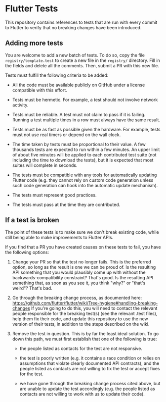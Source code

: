 # Flutter Tests

This repository contains references to tests that are run with every commit to
Flutter to verify that no breaking changes have been introduced.

## Adding more tests

You are welcome to add a new batch of tests. To do so, copy the file
`registry/template.test` to create a new file in the `registry/` directory. Fill
in the fields and delete all the comments. Then, submit a PR with this new file.

Tests must fulfill the following criteria to be added:

* All the code must be available publicly on GitHub under a license compatible
  with this effort.

* Tests must be hermetic. For example, a test should not involve network activity.

* Tests must be reliable. A test must not claim to pass if it is failing.
  Running a test multiple times in a row must always have the same result.

* Tests must be as fast as possible given the hardware. For example, tests must
  not use real timers or depend on the wall clock.

* The time taken by tests must be proportional to their value. A few thousands
  tests are expected to run within a few minutes. An upper limit of about five
  minutes will be applied to each contributed test suite (not including the
  time to download the tests), but it is expected that most suites will
  complete in seconds.

* The tests must be compatible with any tools for automatically updating
  Flutter code (e.g. they cannot rely on custom code generation unless such
  code generation can hook into the automatic update mechanism).

* The tests must represent good practices.

* The tests must pass at the time they are contributed.


## If a test is broken

The point of these tests is to make sure we don't break existing code, while still
being able to make improvements to Flutter APIs.

If you find that a PR you have created causes on these tests to fail, you have the
following options:

1. Change your PR so that the test no longer fails. This is the preferred option,
   so long as the result is one we can be proud of. Is the resulting API something
   that you would plausibly come up with without the backwards-compatibility
   constraint? That's good. Is the resulting API something that, as soon as you
   see it, you think "why?" or "that's weird"? That's bad.

2. Go through the breaking change process, as documented here:
   https://github.com/flutter/flutter/wiki/Tree-hygiene#handling-breaking-changes
   If you're going to do this, you will need to contact the relevant people
   responsible for the breaking test(s) (see the relevant .test files), help them
   fix their code, and update this repository to use the new version of their
   tests, in addition to the steps described on the wiki.

3. Remove the test in question. This is by far the least ideal solution. To go
   down this path, we must first establish that one of the following is true:

    - the people listed as contacts for the test are not responsive.

    - the test is poorly written (e.g. it contains a race condition or relies on
      assumptions that violate clearly documented API contracts), and the people
      listed as contacts are not willing to fix the test or accept fixes for the
      test.

    - we have gone through the breaking change process cited above, but are unable
      to update the test accordingly (e.g. the people listed as contacts are not
      willing to work with us to update their code).
